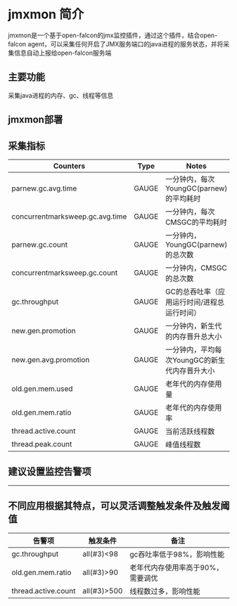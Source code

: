 # jmxmon 简介
jmxmon是一个基于open-falcon的jmx监控插件，通过这个插件，结合open-falcon agent，可以采集任何开启了JMX服务端口的java进程的服务状态，并将采集信息自动上报给open-falcon服务端

## 主要功能
采集java进程的内存、gc、线程等信息

## jmxmon部署


## 采集指标
| Counters | Type | Notes|
|-----|------|------|
| parnew.gc.avg.time  | GAUGE  | 一分钟内，每次YoungGC(parnew)的平均耗时  |
| concurrentmarksweep.gc.avg.time  | GAUGE  | 一分钟内，每次CMSGC的平均耗时  |
| parnew.gc.count  | GAUGE  | 一分钟内，YoungGC(parnew)的总次数  |
| concurrentmarksweep.gc.count  | GAUGE  | 一分钟内，CMSGC的总次数  |
| gc.throughput  | GAUGE  | GC的总吞吐率（应用运行时间/进程总运行时间）  |
| new.gen.promotion  | GAUGE  | 一分钟内，新生代的内存晋升总大小  |
| new.gen.avg.promotion  | GAUGE  | 一分钟内，平均每次YoungGC的新生代内存晋升大小  |
| old.gen.mem.used  | GAUGE  | 老年代的内存使用量  |
| old.gen.mem.ratio  | GAUGE  | 老年代的内存使用率  |
| thread.active.count  | GAUGE  | 当前活跃线程数  |
| thread.peak.count  | GAUGE  | 峰值线程数  |

## 建议设置监控告警项
-----------------------------
不同应用根据其特点，可以灵活调整触发条件及触发阈值
-----------------------------
| 告警项 | 触发条件 | 备注|
|-----|------|------|
| gc.throughput  | all(#3)<98  | gc吞吐率低于98%，影响性能  |
| old.gen.mem.ratio  | all(#3)>90  | 老年代内存使用率高于90%，需要调优  |
| thread.active.count  | all(#3)>500  | 线程数过多，影响性能  |
